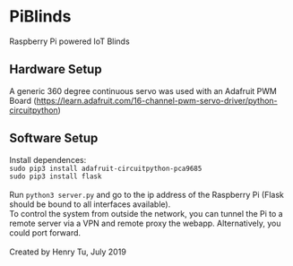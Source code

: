# PiBlinds
Raspberry Pi powered IoT Blinds
<br>
## Hardware Setup<br>
A generic 360 degree continuous servo was used with an Adafruit PWM Board (https://learn.adafruit.com/16-channel-pwm-servo-driver/python-circuitpython)<br>
## Software Setup<br>
Install dependences:<br>
`sudo pip3 install adafruit-circuitpython-pca9685`<br>
`sudo pip3 install flask`
<br><br>
Run `python3 server.py` and go to the ip address of the Raspberry Pi (Flask should be bound to all interfaces available).
<br>
To control the system from outside the network, you can tunnel the Pi to a remote server via a VPN and remote proxy the webapp. Alternatively, you could port forward.
<br><br>
Created by Henry Tu, July 2019
